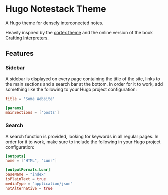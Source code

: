 # Hugo Notestack Theme

A Hugo theme for densely interconected notes.

Heavily inspired by the [cortex theme](https://github.com/jethrokuan/cortex) and the online version of the book [Crafting Interpreters](https://craftinginterpreters.com).


## Features

### Sidebar

A sidebar is displayed on every page containing the title of the site, links to the main sections and a search bar at the bottom.
In order for it to work, add something like the following to your Hugo project configuration:

```toml
title = 'Some Website'

[params]
mainSections = ['posts']
```

### Search

A search function is provided, looking for keywords in all regular pages.
In order for it to work, make sure to include the following in your Hugo project configuration:

```toml
[outputs]
home = ["HTML", "Lunr"]

[outputFormats.Lunr]
baseName = "index"
isPlainText = true
mediaType = "application/json"
notAlternative = true
```
